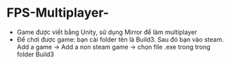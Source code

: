 
# FPS-Multiplayer-
- Game được viết bằng Unity, sử dụng Mirror để làm multiplayer
- Để chơi được game: bạn cài folder tên là Build3. Sau đó bạn vào steam. Add a game -> Add a non steam game -> chọn file .exe trong trong folder Build3


